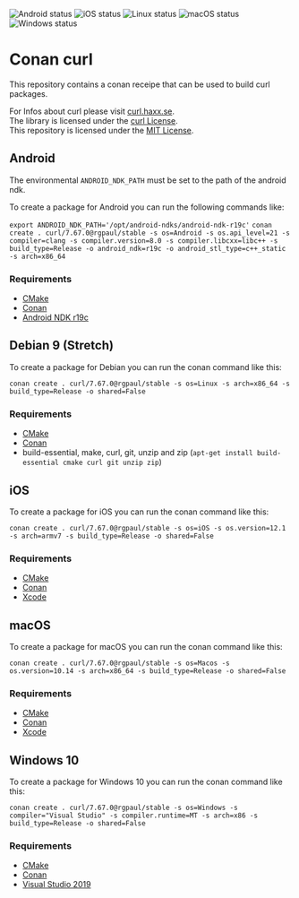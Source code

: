![Android status](https://github.com/rgpaul/conan-curl-scripts/workflows/Android/badge.svg)
![iOS status](https://github.com/rgpaul/conan-curl-scripts/workflows/iOS/badge.svg)
![Linux status](https://github.com/rgpaul/conan-curl-scripts/workflows/Linux/badge.svg)
![macOS status](https://github.com/rgpaul/conan-curl-scripts/workflows/macOS/badge.svg)
![Windows status](https://github.com/rgpaul/conan-curl-scripts/workflows/Windows/badge.svg)

# Conan curl

This repository contains a conan receipe that can be used to build curl packages.

For Infos about curl please visit [curl.haxx.se](https://curl.haxx.se/).  
The library is licensed under the [curl License](https://curl.haxx.se/docs/copyright.html).  
This repository is licensed under the [MIT License](LICENSE).

## Android

The environmental `ANDROID_NDK_PATH` must be set to the path of the android ndk.

To create a package for Android you can run the following commands like:

`export ANDROID_NDK_PATH='/opt/android-ndks/android-ndk-r19c'`
`conan create . curl/7.67.0@rgpaul/stable -s os=Android -s os.api_level=21 -s compiler=clang -s compiler.version=8.0 -s compiler.libcxx=libc++ -s build_type=Release -o android_ndk=r19c -o android_stl_type=c++_static -s arch=x86_64`

### Requirements

* [CMake](https://cmake.org/)
* [Conan](https://conan.io/)
* [Android NDK r19c](https://developer.android.com/ndk/downloads/)

## Debian 9 (Stretch)

To create a package for Debian you can run the conan command like this:

`conan create . curl/7.67.0@rgpaul/stable -s os=Linux -s arch=x86_64 -s build_type=Release -o shared=False`

### Requirements

* [CMake](https://cmake.org/)
* [Conan](https://conan.io/)
* build-essential, make, curl, git, unzip and zip (`apt-get install build-essential cmake curl git unzip zip`)

## iOS

To create a package for iOS you can run the conan command like this:

`conan create . curl/7.67.0@rgpaul/stable -s os=iOS -s os.version=12.1 -s arch=armv7 -s build_type=Release -o shared=False`

### Requirements

* [CMake](https://cmake.org/)
* [Conan](https://conan.io/)
* [Xcode](https://developer.apple.com/xcode/)

## macOS

To create a package for macOS you can run the conan command like this:

`conan create . curl/7.67.0@rgpaul/stable -s os=Macos -s os.version=10.14 -s arch=x86_64 -s build_type=Release -o shared=False`

### Requirements

* [CMake](https://cmake.org/)
* [Conan](https://conan.io/)
* [Xcode](https://developer.apple.com/xcode/)

## Windows 10

To create a package for Windows 10 you can run the conan command like this:

`conan create . curl/7.67.0@rgpaul/stable -s os=Windows -s compiler="Visual Studio" -s compiler.runtime=MT -s arch=x86 -s build_type=Release -o shared=False`

### Requirements

* [CMake](https://cmake.org/)
* [Conan](https://conan.io/)
* [Visual Studio 2019](https://visualstudio.microsoft.com/de/downloads/)
